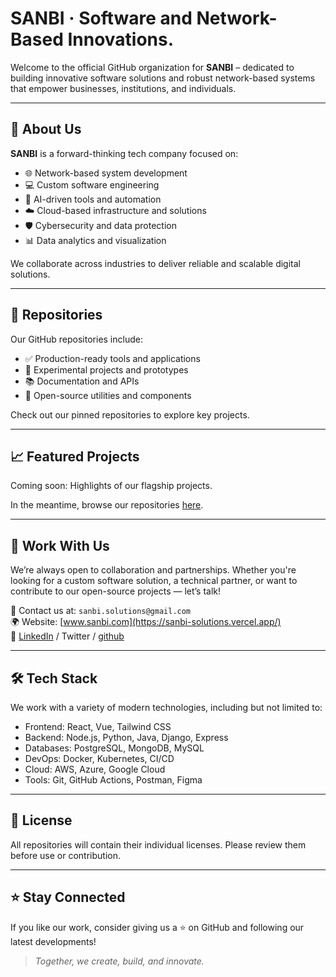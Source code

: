 # SANBI · Software and Network-Based Innovations.

Welcome to the official GitHub organization for **SANBI** – dedicated to building innovative software solutions and robust network-based systems that empower businesses, institutions, and individuals.

---

## 🚀 About Us

**SANBI** is a forward-thinking tech company focused on:

- 🌐 Network-based system development
- 💻 Custom software engineering
- 🧠 AI-driven tools and automation
- ☁️ Cloud-based infrastructure and solutions
- 🛡️ Cybersecurity and data protection
- 📊 Data analytics and visualization

We collaborate across industries to deliver reliable and scalable digital solutions.

---

## 📁 Repositories

Our GitHub repositories include:

- ✅ Production-ready tools and applications
- 🧪 Experimental projects and prototypes
- 📚 Documentation and APIs
- 🧩 Open-source utilities and components

Check out our pinned repositories to explore key projects.

---

## 📈 Featured Projects

Coming soon: Highlights of our flagship projects.

In the meantime, browse our repositories [here](https://github.com/SANBI2?tab=repositories).

---

## 🤝 Work With Us

We’re always open to collaboration and partnerships. Whether you're looking for a custom software solution, a technical partner, or want to contribute to our open-source projects — let’s talk!

📧 Contact us at: `sanbi.solutions@gmail.com`  
🌍 Website: [www.sanbi.com](https://sanbi-solutions.vercel.app/)  
🔗 [LinkedIn](https://www.linkedin.com/in/sanbi-55229b2b8/) / Twitter / [github](https://github.com/SANBI2)

---

## 🛠️ Tech Stack

We work with a variety of modern technologies, including but not limited to:

- Frontend: React, Vue, Tailwind CSS
- Backend: Node.js, Python, Java, Django, Express
- Databases: PostgreSQL, MongoDB, MySQL
- DevOps: Docker, Kubernetes, CI/CD
- Cloud: AWS, Azure, Google Cloud
- Tools: Git, GitHub Actions, Postman, Figma

---

## 📄 License

All repositories will contain their individual licenses. Please review them before use or contribution.

---

## ⭐ Stay Connected

If you like our work, consider giving us a ⭐ on GitHub and following our latest developments!

> *Together, we create, build, and innovate.*

